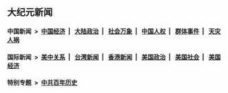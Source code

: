 ## 大纪元新闻

#### 中国新闻 &nbsp;>&nbsp; [中国经济](indexes/ncid283/README.md?12050045) &nbsp;| &nbsp; [大陆政治](indexes/ncid277/README.md?12050045) &nbsp;| &nbsp; [社会万象](indexes/ncid282/README.md?12050045) &nbsp;| &nbsp; [中国人权](indexes/ncid278/README.md?12050045) &nbsp;| &nbsp; [群体事件](indexes/ncid279/README.md?12050045) &nbsp;| &nbsp; [天灾人祸](indexes/ncid280/README.md?12050045)

#### 国际新闻 &nbsp;>&nbsp; [美中关系](indexes/nf1412576/README.md?12050045) &nbsp;| &nbsp; [台湾新闻](indexes/ncid1349361/README.md?12050045) &nbsp;| &nbsp; [香港新闻](indexes/ncid1349362/README.md?12050045) &nbsp;| &nbsp; [美国政治](indexes/ncid1078159/README.md?12050045) &nbsp;| &nbsp; [美国社会](indexes/ncid1078160/README.md?12050045) &nbsp;| &nbsp; [美国经济](indexes/ncid1078158/README.md?12050045)

#### 特别专题 &nbsp;>&nbsp; [中共百年历史](https://github.com/epoch-news/epoch-special/blob/master/README.md?12050045)  
